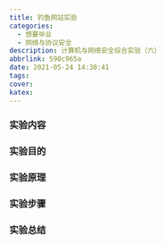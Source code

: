 ```yaml
---
title: 钓鱼网站实验
categories:
  - 想要毕业
  - 网络与协议安全
description: 计算机与网络安全综合实验（六）
abbrlink: 590c965a
date: 2021-05-24 14:30:41
tags:
cover:
katex:
---
```


### 实验内容

### 实验目的

### 实验原理

### 实验步骤

### 实验总结
